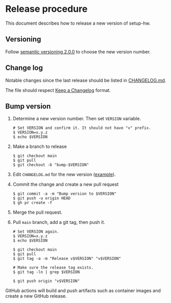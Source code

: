 Release procedure
=================

This document describes how to release a new version of setup-hw.

Versioning
----------

Follow [semantic versioning 2.0.0][semver] to choose the new version number.

Change log
----------

Notable changes since the last release should be listed in [CHANGELOG.md](CHANGELOG.md).

The file should respect [Keep a Changelog](https://keepachangelog.com/en/1.0.0/) format.

Bump version
------------

1. Determine a new version number. Then set `VERSION` variable.

    ```console
    # Set VERSION and confirm it. It should not have "v" prefix.
    $ VERSION=x.y.z
    $ echo $VERSION
    ```

2. Make a branch to release

    ```console
    $ git checkout main
    $ git pull
    $ git checkout -b "bump-$VERSION"
    ```

3. Edit `CHANGELOG.md` for the new version ([example][]).
4. Commit the change and create a new pull request

    ```console
    $ git commit -a -m "Bump version to $VERSION"
    $ git push -u origin HEAD
    $ gh pr create -f
    ```

5. Merge the pull request.
6. Pull `main` branch, add a git tag, then push it.

    ```console
    # Set VERSION again.
    $ VERSION=x.y.z
    $ echo $VERSION

    $ git checkout main
    $ git pull
    $ git tag -a -m "Release v$VERSION" "v$VERSION"

    # Make sure the release tag exists.
    $ git tag -ln | grep $VERSION

    $ git push origin "v$VERSION"
    ```

GitHub actions will build and push artifacts such as container images and
create a new GitHub release.

[semver]: https://semver.org/spec/v2.0.0.html
[example]: https://github.com/cybozu-go/etcdpasswd/commit/77d95384ac6c97e7f48281eaf23cb94f68867f79
